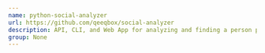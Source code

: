 ```yaml
---
name: python-social-analyzer
url: https://github.com/qeeqbox/social-analyzer
description: API, CLI, and Web App for analyzing and finding a person profile in 1000 social media or websites.
group: None
---
```

